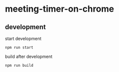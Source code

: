 # meeting-timer-on-chrome

## development

start development

```
npm run start
```

build after development

```
npm run build
```
